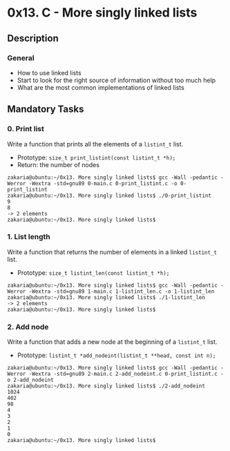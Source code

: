 # 0x13. C - More singly linked lists

## Description
### General
* How to use linked lists
* Start to look for the right source of information without too much help
* What are the most common implementations of linked lists

## Mandatory Tasks
### 0. Print list
Write a function that prints all the elements of a `listint_t` list.
* Prototype: `size_t print_listint(const listint_t *h);`
* Return: the number of nodes

```shell
zakaria@ubuntu:~/0x13. More singly linked lists$ gcc -Wall -pedantic -Werror -Wextra -std=gnu89 0-main.c 0-print_listint.c -o 0-print_listint
zakaria@ubuntu:~/0x13. More singly linked lists$ ./0-print_listint 
9
8
-> 2 elements
zakaria@ubuntu:~/0x13. More singly linked lists$ 
```

### 1. List length
Write a function that returns the number of elements in a linked `listint_t` list.
* Prototype: `size_t listint_len(const listint_t *h);`

```shell
zakaria@ubuntu:~/0x13. More singly linked lists$ gcc -Wall -pedantic -Werror -Wextra -std=gnu89 1-main.c 1-listint_len.c -o 1-listint_len
zakaria@ubuntu:~/0x13. More singly linked lists$ ./1-listint_len
-> 2 elements
zakaria@ubuntu:~/0x13. More singly linked lists$ 
```

### 2. Add node
Write a function that adds a new node at the beginning of a `listint_t` list.
* Prototype: `listint_t *add_nodeint(listint_t **head, const int n);`

```shell
zakaria@ubuntu:~/0x13. More singly linked lists$ gcc -Wall -pedantic -Werror -Wextra -std=gnu89 2-main.c 2-add_nodeint.c 0-print_listint.c -o 2-add_nodeint
zakaria@ubuntu:~/0x13. More singly linked lists$ ./2-add_nodeint
1024
402
98
4
3
2
1
0
zakaria@ubuntu:~/0x13. More singly linked lists$ 
```

